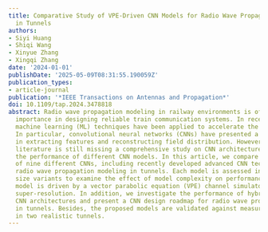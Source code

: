 ```yaml
---
title: Comparative Study of VPE-Driven CNN Models for Radio Wave Propagation Modeling
  in Tunnels
authors:
- Siyi Huang
- Shiqi Wang
- Xinyue Zhang
- Xingqi Zhang
date: '2024-01-01'
publishDate: '2025-05-09T08:31:55.190059Z'
publication_types:
- article-journal
publication: '*IEEE Transactions on Antennas and Propagation*'
doi: 10.1109/tap.2024.3478818
abstract: Radio wave propagation modeling in railway environments is of fundamental
  importance in designing reliable train communication systems. In recent years, many
  machine learning (ML) techniques have been applied to accelerate the modeling process.
  In particular, convolutional neural networks (CNNs) have presented a superior performance
  in extracting features and reconstructing field distribution. However, the relevant
  literature is still missing a comprehensive study on CNN architecture design and
  the performance of different CNN models. In this article, we compare the performance
  of nine different CNNs, including recently developed advanced CNN techniques, for
  radio wave propagation modeling in tunnels. Each model is assessed in three different
  size variants to examine the effect of model complexity on performance. The CNN
  model is driven by a vector parabolic equation (VPE) channel simulator based on
  super-resolution. In addition, we investigate the performance of hybridizing various
  CNN architectures and present a CNN design roadmap for radio wave propagation modeling
  in tunnels. Besides, the proposed models are validated against measurement campaigns
  in two realistic tunnels.
---
```

